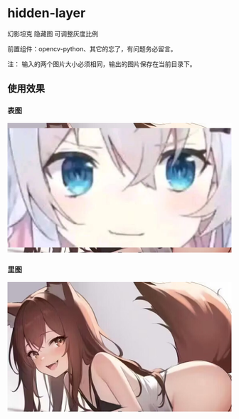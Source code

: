# hidden-layer
幻影坦克 隐藏图 可调整灰度比例

前置组件：opencv-python、其它的忘了，有问题务必留言。

注： 输入的两个图片大小必须相同，输出的图片保存在当前目录下。
## 使用效果
### 表图
![表图](https://github.com/PTA00/hidden-layer/blob/main/%E5%9B%BE%E5%B1%82%200.png)
### 里图
![里图](https://github.com/PTA00/hidden-layer/blob/main/%E5%9B%BE%E5%B1%82%202.png)
